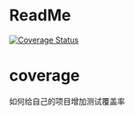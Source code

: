 # ReadMe
[![Coverage Status](https://coveralls.io/repos/github/xiaolong2013/coverage/badge.svg?branch=master)](https://coveralls.io/github/xiaolong2013/coverage?branch=master)

# coverage
如何给自己的项目增加测试覆盖率

